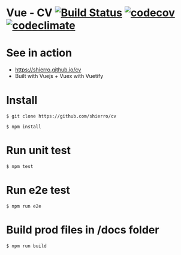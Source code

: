 # Vue - CV [![Build Status](https://travis-ci.org/shierro/cv.png?branch=master)](https://travis-ci.org/shierro/cv) [![codecov](https://codecov.io/gh/shierro/cv/branch/master/graph/badge.svg)](https://codecov.io/gh/shierro/cv) [![codeclimate](https://codeclimate.com/github/shierro/cv/badges/gpa.svg)](https://codeclimate.com/github/shierro/cv)

# See in action
* https://shierro.github.io/cv
* Built with Vuejs + Vuex with Vuetify

# Install

`
$ git clone https://github.com/shierro/cv
`

`
$ npm install
`

# Run unit test
`
$ npm test
`

# Run e2e test
`
$ npm run e2e
`

# Build prod files in /docs folder
`
$ npm run build
`
